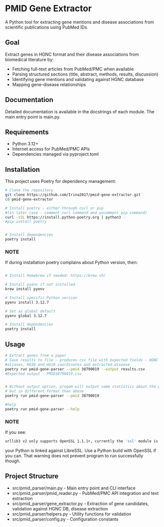 # PMID Gene Extractor

A Python tool for extracting gene mentions and disease associations from scientific publications using PubMed IDs.

## Goal

Extract genes in HGNC format and their disease associations from biomedical literature by:
- Fetching full-text articles from PubMed/PMC when available
- Parsing structured sections (title, abstract, methods, results, discussion)
- Identifying gene mentions and validating against HGNC database
- Mapping gene-disease relationships

## Documentation
Detailed documentation is available in the docstrings of each module. The main entry point is main.py.

## Requirements
 - Python 3.12+
 - Internet access for PubMed/PMC APIs
 - Dependencies managed via pyproject.toml

## Installation

This project uses Poetry for dependency management:

```bash
# Clone the repository
git clone https://github.com/Irina2017/pmid-gene-extractor.git
cd pmid-gene-extractor

# Install poetry - either through curl or pip
#(in later case - comment curl command and uncomment pip command)
curl -sSL https://install.python-poetry.org | python3 -
#pip install poetry


# Install dependencies
poetry install

```

### NOTE

 If during installation poetry complains about Python version, then:
```bash

# Install Homebrew if needed: https://brew.sh/

# Install pyenv if not installed
brew install pyenv

# Install specific Python version
pyenv install 3.12.7

# Set as global default
pyenv global 3.12.7

# Install dependencies
poetry install

```


## Usage

```bash
# Extract genes from a paper
# Save results to file - produces csv file with expected fields - HGNC id, HGNC gene symbol,
#aliases, HG38 and HG19 coordinates and extracted disease
poetry run pmid-gene-parser --pmid 38790019 --output results.csv
#Expected output - PMID38790019.csv


# Without output option, progam will output some statistics about the genes
# but in different format than above
poetry run pmid-gene-parser --pmid 38790019

#help
poetry run pmid-gene-parser --help
```

### NOTE

If you see:

```bash
urllib3 v2 only supports OpenSSL 1.1.1+, currently the 'ssl' module is compiled with 'LibreSSL ...'
```
your Python is linked against LibreSSL. Use a Python build with OpenSSL if you can.
That warning does not prevent program to run successfully though.

## Project Structure

- src/pmid_parser/main.py - Main entry point and CLI interface
- src/pmid_parser/pmid_reader.py - PubMed/PMC API integration and text extraction
- src/pmid_parser/gene_extractor.py - Extraction of gene candidates, validation against HGNC DB, disease extraction
- src/pmid_parser/helpers.py - Utility functions for validation
- src/pmid_parser/config.py - Configuration constants


